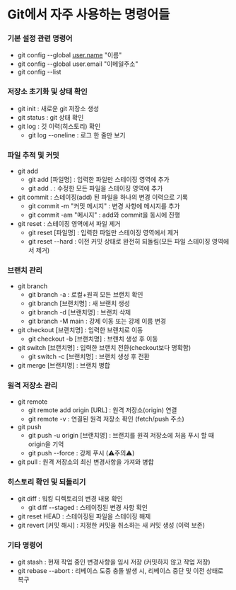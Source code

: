 # Git에서 자주 사용하는 명령어들

### 기본 설정 관련 명령어

- git config --global [user.name](http://user.name/) "이름"
- git config --global user.email "이메일주소"
- git config --list

### 저장소 초기화 및 상태 확인

- git init              : 새로운 git 저장소 생성
- git status            : git 상태 확인
- git log               : 깃 이력(히스토리) 확인
    - git log --oneline : 로그 한 줄만 보기

### 파일 추적 및 커밋

- git add 
    - git add [파일명]            : 입력한 파일만 스테이징 영역에 추가
    - git add .                 : 수정한 모든 파일을 스테이징 영역에 추가
- git commit                    : 스테이징(add) 된 파일을 하나의 변경 이력으로 기록
    - git commit -m "커밋 메시지"  : 변경 사항에 메시지를 추가 
    - git commit -am "메시지"     : add와 commit을 동시에 진행
- git reset                     : 스테이징 영역에서 파일 제거
    - git reset [파일명]          : 입력한 파일만 스테이징 영역에서 제거
    - git reset --hard          : 이전 커밋 상태로 완전히 되돌림(모든 파일 스테이징 영역에서 제거)

### 브랜치 관리

- git branch
    - git branch -a             : 로컬+원격 모든 브랜치 확인
    - git branch [브랜치명]       : 새 브랜치 생성
    - git branch -d [브랜치명]    : 브랜치 삭제
    - git branch -M main        : 강제 이동 또는 강제 이름 변경
- git checkout [브랜치명]         : 입력한 브랜치로 이동
    - git checkout -b [브랜치명]  : 브랜치 생성 후 이동
- git switch [브랜치명]           : 입력한 브랜치 전환(checkout보다 명확함)
    - git switch -c [브랜치명]    : 브랜치 생성 후 전환
- git merge [브랜치명]            : 브랜치 병합



### 원격 저장소 관리

- git remote
    - git remote add origin [URL]   : 원격 저장소(origin) 연결
    - git remote -v                 : 연결된 원격 저장소 확인 (fetch/push 주소)
- git push
    - git push -u origin [브랜치명]   : 브랜치를 원격 저장소에 처음 푸시 할 때 origin을 기억
    - git push --force              : 강제 푸시 (⚠️주의⚠️)
- git pull                          : 원격 저장소의 최신 변경사항을 가져와 병합

### 히스토리 확인 및 되돌리기

- git diff                  : 워킹 디렉토리의 변경 내용 확인
    - git diff --staged     : 스테이징된 변경 사항 확인
- git reset HEAD            : 스테이징된 파일을 스테이징 해제 
- git revert [커밋 해시]      : 지정한 커밋을 취소하는 새 커밋 생성 (이력 보존)

### 기타 명령어

- git stash             : 현재 작업 중인 변경사항을 임시 저장 (커밋하지 않고 작업 저장)
- git rebase --abort    : 리베이스 도중 충돌 발생 시, 리베이스 중단 및 이전 상태로 복구